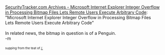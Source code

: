 <a href="http://www.securitytracker.com/alerts/2004/Feb/1009067.html">SecurityTracker.com Archives - Microsoft Internet Explorer Integer Overflow in Processing Bitmap Files Lets Remote Users Execute Arbitrary Code</a>: "Microsoft Internet Explorer Integer Overflow in Processing Bitmap Files Lets Remote Users Execute Arbitrary Code"
<br />
<br />In related news, the bitmap in question is of a Penguin.
<br />-m
<br />
<br /><font size="-2">supping from the teat of <a href="http://slashdot.org">/.</a></font>
<br />